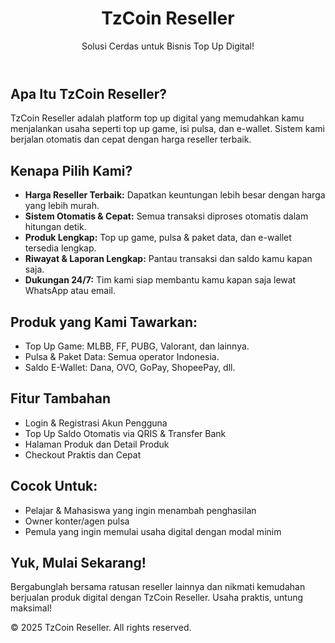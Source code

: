 
<header>
  <h1>TzCoin Reseller</h1>
  <p>Solusi Cerdas untuk Bisnis Top Up Digital!</p>
</header>

<section>
  <h2>Apa Itu TzCoin Reseller?</h2>
  <p>
    TzCoin Reseller adalah platform top up digital yang memudahkan kamu menjalankan usaha seperti top up game, isi pulsa, dan e-wallet. Sistem kami berjalan otomatis dan cepat dengan harga reseller terbaik.
  </p>

  <h2>Kenapa Pilih Kami?</h2>
  <ul>
    <li><strong>Harga Reseller Terbaik:</strong> Dapatkan keuntungan lebih besar dengan harga yang lebih murah.</li>
    <li><strong>Sistem Otomatis & Cepat:</strong> Semua transaksi diproses otomatis dalam hitungan detik.</li>
    <li><strong>Produk Lengkap:</strong> Top up game, pulsa & paket data, dan e-wallet tersedia lengkap.</li>
    <li><strong>Riwayat & Laporan Lengkap:</strong> Pantau transaksi dan saldo kamu kapan saja.</li>
    <li><strong>Dukungan 24/7:</strong> Tim kami siap membantu kamu kapan saja lewat WhatsApp atau email.</li>
  </ul>

  <h2>Produk yang Kami Tawarkan:</h2>
  <ul>
    <li>Top Up Game: MLBB, FF, PUBG, Valorant, dan lainnya.</li>
    <li>Pulsa & Paket Data: Semua operator Indonesia.</li>
    <li>Saldo E-Wallet: Dana, OVO, GoPay, ShopeePay, dll.</li>
  </ul>

  <h2>Fitur Tambahan</h2>
  <ul>
    <li>Login & Registrasi Akun Pengguna</li>
    <li>Top Up Saldo Otomatis via QRIS & Transfer Bank</li>
    <li>Halaman Produk dan Detail Produk</li>
    <li>Checkout Praktis dan Cepat</li>
  </ul>

  <h2>Cocok Untuk:</h2>
  <ul>
    <li>Pelajar & Mahasiswa yang ingin menambah penghasilan</li>
    <li>Owner konter/agen pulsa</li>
    <li>Pemula yang ingin memulai usaha digital dengan modal minim</li>
  </ul>

  <h2>Yuk, Mulai Sekarang!</h2>
  <p>
    Bergabunglah bersama ratusan reseller lainnya dan nikmati kemudahan berjualan produk digital dengan TzCoin Reseller. Usaha praktis, untung maksimal!
  </p>
</section>

<footer>
  <p>&copy; 2025 TzCoin Reseller. All rights reserved.</p>
</footer>

</body>
</html>

